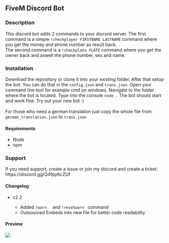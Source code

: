 <h2>FiveM Discord Bot</h2>

<h3>Description</h3>
<p>This discord bot adds 2 commands to your discord server. The first command is a simple <code>!checkplayer FIRSTNAME LASTNAME</code> command where you get the money and phone number as result back.<br>
The second command is a <code>!checkplate PLATE</code> command where you get the owner back and aswell the phone number, sex and name.</p>
<h3>Installation</h3>
<p>Download the repository or clone it into your existing folder. After that setup the bot. You can do that in the <code>config.json</code> and <code>trans.json</code>. Open your command line tool for example cmd on windows. Navigate to the folder where the bot is located. Type into the console <code>node .</code> The bot should start and work fine. Try out your new bot :)<br /><br /> For those who need a german translation just copy the whole file from <code>german_translation.json</code> to <code>trans.json</code></p>
<h4>Requirements</h4>
<ul>
<li>
Node
</li>
<li>
npm
</li>
</ul>
<h3>Support</h3>
<p>If you need support, create a issue or join my discord and create a ticket: https://discord.gg/Q4fpy6cZUf</p>

<h4>Changelog</h4>
<ul>
  <li>v2.2</li>
  <ul>
    <li>Added <code>!warn <USER> <REASON></code> and <code>!resetwarn <USER></code> command</li>
      <li>Outsourced Embeds into new file for better code readability</li>
  </ul>
  </ul>

<h4>Preview</h4>
<img src="https://i.ibb.co/Zh34wg5/2021-04-15-13-36-55-dev-chat-Discord.png">
